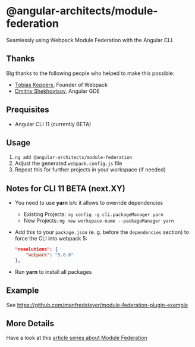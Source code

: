 # @angular-architects/module-federation

Seamlessly using Webpack Module Federation with the Angular CLI.

## Thanks

Big thanks to the following people who helped to make this possible:

- [Tobias Koppers](https://twitter.com/wSokra), Founder of Webpack
- [Dmitriy Shekhovtsov](https://twitter.com/valorkin), Angular GDE 

## Prequisites

- Angular CLI 11 (currently BETA)

## Usage

1. ``ng add @angular-architects/module-federation``
2. Adjust the generated ``webpack.config.js`` file
3. Repeat this for further projects in your workspace (if needed)

## Notes for CLI 11 BETA (next.XY)

- You need to use **yarn** b/c it allows to override dependencies
    - Existing Projects: ``ng config -g cli.packageManager yarn``
    - New Projects: ``ng new workspace-name --packageManager yarn``

- Add this to your ``package.json`` (e. g. before the ``dependencies`` section) to force the CLI into webpack 5:

    ```json
    "resolutions": {
        "webpack": "5.0.0"
    },
    ```

- Run **yarn** to install all packages

## Example

See https://github.com/manfredsteyer/module-federation-plugin-example

## More Details

Have a look at this [article series about Module Federation](https://www.angulararchitects.io/aktuelles/the-microfrontend-revolution-part-2-module-federation-with-angular/)
